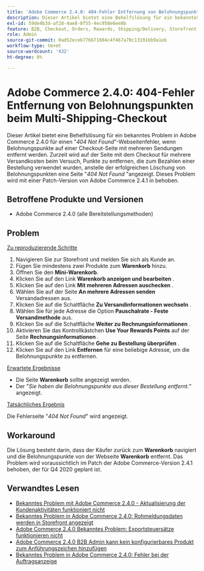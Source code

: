 ```yaml
---
title: 'Adobe Commerce 2.4.0: 404-Fehler Entfernung von Belohnungspunkten beim Multi-Shipping-Checkout'
description: Dieser Artikel bietet eine Behelfslösung für ein bekanntes Problem in Adobe Commerce 2.4.0 für einen Webseitenfehler "*404 nicht gefunden*", wenn Prämienpunkte auf einer Multi-Versandkosten-Seite entfernt werden. Zurzeit wird auf der Seite mit dem Checkout für mehrere Versandaktionen beim Versuch, Punkte zu entfernen, die zum Bezahlen einer Bestellung verwendet wurden, anstelle der erfolgreichen Stornierung von Belohnungspunkten eine Seite "*404 Not Found*"angezeigt. Dieses Problem wird mit einer Patch-Version von Adobe Commerce 2.4.1 in behoben.
exl-id: 59de4b3d-af28-4ae8-8f55-4ec958e6ee8b
feature: B2B, Checkout, Orders, Rewards, Shipping/Delivery, Storefront
role: Admin
source-git-commit: 0ad52eceb776b71604c4f467a70c13191bb9a1eb
workflow-type: tm+mt
source-wordcount: '432'
ht-degree: 0%

---
```


# Adobe Commerce 2.4.0: 404-Fehler Entfernung von Belohnungspunkten beim Multi-Shipping-Checkout

Dieser Artikel bietet eine Behelfslösung für ein bekanntes Problem in Adobe Commerce 2.4.0 für einen &quot;*404 Not Found*&quot;-Webseitenfehler, wenn Belohnungspunkte auf einer Checkout-Seite mit mehreren Sendungen entfernt werden. Zurzeit wird auf der Seite mit dem Checkout für mehrere Versandkosten beim Versuch, Punkte zu entfernen, die zum Bezahlen einer Bestellung verwendet wurden, anstelle der erfolgreichen Löschung von Belohnungspunkten eine Seite &quot;*404 Not Found* &quot;angezeigt. Dieses Problem wird mit einer Patch-Version von Adobe Commerce 2.4.1 in behoben.

## Betroffene Produkte und Versionen

* Adobe Commerce 2.4.0 (alle Bereitstellungsmethoden)

## Problem

<u>Zu reproduzierende Schritte</u>

1. Navigieren Sie zur Storefront und melden Sie sich als Kunde an.
1. Fügen Sie mindestens zwei Produkte zum **Warenkorb** hinzu.
1. Öffnen Sie den **Mini-Warenkorb**.
1. Klicken Sie auf den Link **Warenkorb anzeigen und bearbeiten** .
1. Klicken Sie auf den Link **Mit mehreren Adressen auschecken** .
1. Wählen Sie auf der Seite **An mehrere Adressen senden** Versandadressen aus.
1. Klicken Sie auf die Schaltfläche **Zu Versandinformationen wechseln** .
1. Wählen Sie für jede Adresse die Option **Pauschalrate - Feste Versandmethode** aus.
1. Klicken Sie auf die Schaltfläche **Weiter zu Rechnungsinformationen** .
1. Aktivieren Sie das Kontrollkästchen **Use Your Rewards Points** auf der Seite **Rechnungsinformationen** .
1. Klicken Sie auf die Schaltfläche **Gehe zu Bestellung überprüfen** .
1. Klicken Sie auf den Link **Entfernen** für eine beliebige Adresse, um die Belohnungspunkte zu entfernen.

<u>Erwartete Ergebnisse</u>

* Die Seite **Warenkorb** sollte angezeigt werden.
* Der &quot;*Sie haben die Belohnungspunkte aus dieser Bestellung entfernt.*&quot; angezeigt.

<u>Tatsächliches Ergebnis</u>

Die Fehlerseite &quot;*404 Not Found*&quot; wird angezeigt.

## Workaround

Die Lösung besteht darin, dass der Käufer zurück zum **Warenkorb** navigiert und die Belohnungspunkte von der Webseite **Warenkorb** entfernt. Das Problem wird voraussichtlich im Patch der Adobe Commerce-Version 2.4.1 behoben, der für Q4 2020 geplant ist.

## Verwandtes Lesen

* [Bekanntes Problem mit Adobe Commerce 2.4.0 - Aktualisierung der Kundenaktivitäten funktioniert nicht](/help/troubleshooting/miscellaneous/magento-2-4-0-refresh-on-customer-activities-does-not-work.md)
* [Bekanntes Problem in Adobe Commerce 2.4.0: Rohmeldungsdaten werden in Storefront angezeigt](/help/troubleshooting/storefront/magento-2-4-0-issue-storefront-raw-message-data-display.md)
* [Adobe Commerce 2.4.0 Bekanntes Problem: Exportsteuersätze funktionieren nicht](/help/troubleshooting/miscellaneous/magento-2-4-0-known-issue-export-tax-rates-does-not-work.md)
* [Adobe Commerce 2.4.0 B2B Admin kann kein konfigurierbares Produkt zum Anführungszeichen hinzufügen](/help/troubleshooting/miscellaneous/magento-2-4-0-b2b-admin-can-t-add-configurable-product-to-quote.md)
* [Bekanntes Problem in Adobe Commerce 2.4.0: Fehler bei der Auftragsanzeige](/help/troubleshooting/storefront/magento-2-4-0-known-issue-orders-display-error.md)
